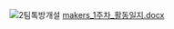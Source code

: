 ![2팀톡방개설](https://github.com/sejongsmarcle/2023_Summer_Makers_Day/assets/138703639/0607ec11-e023-48c1-bf57-6f9c243418a4)
[makers_1주차_활동일지.docx](https://github.com/sejongsmarcle/2023_Summer_Makers_Day/files/11997946/makers_1._.docx)
